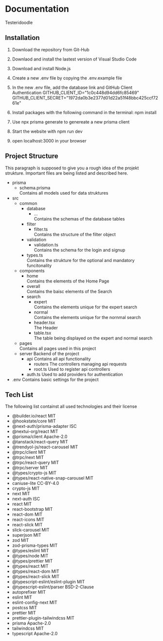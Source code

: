 # Documentation

Testeridoodle

## Installation

1. Download the repository from Git-Hub
2. Downlaod and install the lastest version of Visual Studio Code
3. Download and install Node.js
4. Create a new .env file by copying the .env.example file
5. In the new .env file, add the database link and GitHub Client Authentication
GITHUB_CLIENT_ID="1c0c448d94dd6fc85469"
GITHUB_CLIENT_SECRET="1972da0b3e2377d01d22a51f48bbc425ccf7261e"
6. Install packages with the following command in the terminal: npm install
7. Use npx prisma generate to genereate a new prisma client

8. Start the website with npm run dev
9. open localhost:3000 in your browser

## Project Structure

This paragraph is supposed to give you a rough idea of the projekt strukture. Important files are being listed and described here.

- prisma
  - schema.prisma               
  Contains all models used for data struktures
- src
    - common
        - database
            - ...               
            Contains the schemas of the database tables
        - filter        
            - filter.ts        
             Contains the structure of the filter object
        - validation   
            - validation.ts     
            Contains the schema for the login and signup
        - types.ts              
        Contains the strukture for the optional and mandatory funcitonality
    - components
        - home                  
        Contains the elements of the Home Page
        - overall               
        Contains the baisc elements of the Search
        - search
            - expert            
            Contains the elements unique for the expert search
            - normal            
            Contains the elements unique for the nornmal search
            - header.tsx        
            The Header
            - table.tsx         
            The table being displayed on the expert and normal search
    - pages                     
    Contains all pages used in this project 
    - server
    Backend of the project
        - api
        Contains all api functionality
            - routers
            The controllers managing api requests
            - root.ts
            Used to register api controllers
        - auth.ts
        Used to add providers for authentication
- .env
Contains basic settings for the project

## Tech List

The following list containst all used technologies and their license

- @builder.io/react MIT
- @hookstate/core MIT
- @next-auth/prisma-adapter ISC
- @nextui-org/react MIT
- @prisma/client    Apache-2.0
- @tanstack/react-query MIT
- @trendyol-js/react-carousel MIT
- @trpc/client MIT
- @trpc/next MIT
- @trpc/react-query MIT
- @trpc/server MIT
- @types/crypto-js MIT
- @types/react-native-snap-carousel MIT
- caniuse-lite  CC-BY-4.0
- crypto-js MIT
- next MIT
- next-auth ISC
- react MIT
- react-bootstrap MIT
- react-dom MIT
- react-icons MIT
- react-slick MIT
- slick-carousel MIT
- superjson MIT
- zod MIT
- zod-prisma-types MIT
- @types/eslint MIT
- @types/node MIT
- @types/prettier MIT
- @types/react MIT
- @types/react-dom MIT
- @types/react-slick MIT
- @typescript-eslint/eslint-plugin MIT
- @typescript-eslint/parser BSD-2-Clause
- autoprefixer MIT
- eslint MIT
- eslint-config-next MIT
- postcss MIT
- prettier MIT
- prettier-plugin-tailwindcss MIT
- prisma Apache-2.0
- tailwindcss MIT
- typescript Apache-2.0



